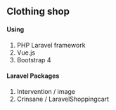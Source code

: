 <h2>Clothing shop</h2>

<h4>Using</h4>
<ol>
	<li>PHP Laravel framework</li>
	<li>Vue.js</li>
  	<li>Bootstrap 4</li>
</ol>

<h4>Laravel Packages</h4>
<ol>
	<li>Intervention / image</li>
	<li>Crinsane / LaravelShoppingcart</li>
</ol>
